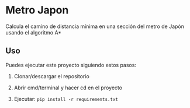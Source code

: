 # Metro Japon
Calcula el camino de distancia mínima en una sección del metro de Japón usando el algoritmo A*
## Uso
Puedes ejecutar este proyecto siguiendo estos pasos:

  1. Clonar/descargar el repositorio
  
  2. Abrir cmd/terminal y hacer cd en el proyecto
  
  3. Ejecutar: `pip install -r requirements.txt`
